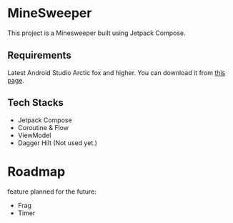 # MineSweeper
This project is a Minesweeper built using Jetpack Compose.


## Requirements
Latest Android Studio Arctic fox and higher.
You can download it from [this page](https://developer.android.com/studio).


## Tech Stacks
- Jetpack Compose
- Coroutine & Flow
- ViewModel
- Dagger Hilt (Not used yet.)


# Roadmap
feature planned for the future:
- Frag
- Timer
